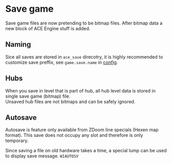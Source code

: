 # Save game

Save game files are now pretending to be bitmap files. After bitmap data a new block of ACE Engine stuff is added.

## Naming

Sice all saves are stored in `ace_save` direcotry, it is highly recommended to customize save preffix, see `game.save.name` in [config](config.md).

## Hubs

When you save in level that is part of hub, all hub level data is stored in single save game (bitmap) file.  
Unsaved hub files are not bitmaps and can be safely ignored.

## Autosave

Autosave is feature only available from ZDoom line specials (Hexen map format). This save does not occupy any slot and therefore is only temporary.

Since saving a file on old hardware takes a time, a special lump can be used to display save message. `WIAUTOSV`